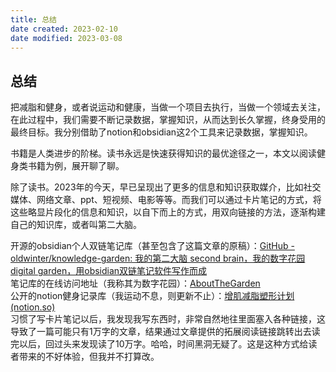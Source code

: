 ```yaml
---
title: 总结
date created: 2023-02-10
date modified: 2023-03-08
---
```


## 总结

把减脂和健身，或者说运动和健康，当做一个项目去执行，当做一个领域去关注，在此过程中，我们需要不断记录数据，掌握知识，从而达到长久掌握，终身受用的最终目标。我分别借助了notion和obsidian这2个工具来记录数据，掌握知识。

书籍是人类进步的阶梯。读书永远是快速获得知识的最优途径之一，本文以阅读健身类书籍为例，展开聊了聊。

除了读书。2023年的今天，早已呈现出了更多的信息和知识获取媒介，比如社交媒体、网络文章、ppt、短视频、电影等等。而我们可以通过卡片笔记的方式，将这些略显片段化的信息和知识，以自下而上的方式，用双向链接的方法，逐渐构建自己的知识库，或者叫第二大脑。

开源的obsidian个人双链笔记库（甚至包含了这篇文章的原稿）：[GitHub - oldwinter/knowledge-garden: 我的第二大脑 second brain，我的数字花园 digital garden，用obsidian双链笔记软件写作而成](https://github.com/oldwinter/knowledge-garden)  
笔记库的在线访问地址（我称其为数字花园）：[AboutTheGarden](https://garden.oldwinter.top/)  
公开的notion健身记录库（我运动不息，则更新不止）：[增肌减脂塑形计划 (notion.so)](https://www.notion.so/oldwinter/d25c765455e640dda01de833db0d2c38)  
习惯了写卡片笔记以后，我发现我写东西时，非常自然地往里面塞入各种链接，这导致了一篇可能只有1万字的文章，结果通过文章提供的拓展阅读链接跳转出去读完以后，回过头来发现读了10万字。哈哈，时间黑洞无疑了。这是这种方式给读者带来的不好体验，但我并不打算改。
